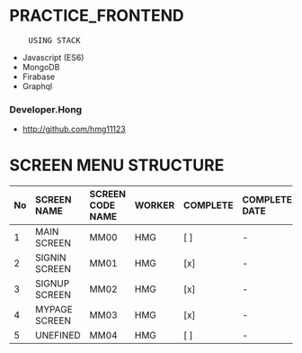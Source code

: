 # PRACTICE_FRONTEND

<pre>
    USING STACK
</pre>

- Javascript (ES6)
- MongoDB
- Firabase
- Graphql

### Developer.Hong

- http://github.com/hmg11123

# SCREEN MENU STRUCTURE

| No  | SCREEN NAME   | SCREEN CODE NAME | WORKER | COMPLETE | COMPLETE DATE |
| :-- | :------------ | :--------------- | :----- | :------- | :------------ |
| 1   | MAIN SCREEN   | MM00             | HMG    | [ ]      | -             |
| 2   | SIGNIN SCREEN | MM01             | HMG    | [x]      | -             |
| 3   | SIGNUP SCREEN | MM02             | HMG    | [x]      | -             |
| 4   | MYPAGE SCREEN | MM03             | HMG    | [x]      | -             |
| 5   | UNEFINED      | MM04             | HMG    | [ ]      | -             |
